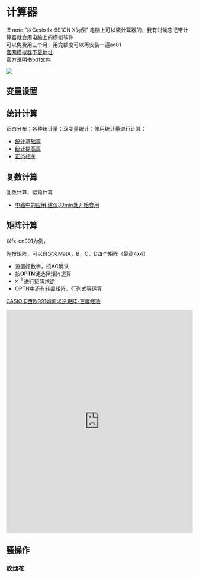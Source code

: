 # 计算器
 
!!! note "以Casio fx-991CN X为例"
    电脑上可以装计算器的，我有时候忘记带计算器就会用电脑上的模拟软件</br>
    可以免费用三个月，用完额度可以再安装一遍ac01</br>
    [官网模拟器下载地址](https://edu.casio.com/softwarelicense/index.php)</br>
    [官方说明书pdf文件](https://support.casio.com/storage/cn/manual/pdf/CN/004/fx-991CN_X_B_CN.pdf)


![](https://philfan-pic.oss-cn-beijing.aliyuncs.com/img/20241105105237.png)

## 变量设置


## 统计计算
正态分布；各种统计量；双变量统计；使用统计量进行计算；

- [统计基础篇](https://zhuanlan.zhihu.com/p/67842031)</br>
- [统计提高篇](https://zhuanlan.zhihu.com/p/67942971)</br>
- [正态相关](https://zhuanlan.zhihu.com/p/144720947)</br>

## 复数计算
复数计算、幅角计算
- [电路中的应用,建议30min处开始食用](https://www.bilibili.com/video/BV1mh411d7yX)</br>


## 矩阵计算
以fx-cn991为例，

先按矩阵，可以自定义MatA，B，C，D四个矩阵（最高4x4）
- 设置好数字，按AC确认
- 按**OPTN**键选择矩阵运算
- $x^{-1}$ 进行矩阵求逆
- OPTN中还有转置矩阵、行列式等运算

[CASIO卡西欧991如何求逆矩阵-百度经验](https://jingyan.baidu.com/article/380abd0aa0a5c95d90192cba.html)


<iframe src="https://mirror.casio.com.cn/download/94/casio%20fx-991cn%20x%E5%BF%AB%E9%80%9F%E5%85%A5%E9%97%A8%E6%95%99%E7%A8%8B.pdf" width="100%" height="600px" style="border: none;">
This browser does not support PDFs
</iframe>


## 骚操作
### 放烟花
